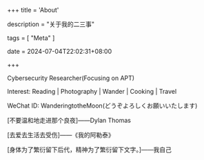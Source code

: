 +++
title = 'About'

description = "关于我的二三事"

tags = [ "Meta" ]

date = 2024-07-04T22:02:31+08:00

+++

Cybersecurity Researcher(Focusing on APT)

Interest: Reading | Photography | Wander | Cooking | Travel

WeChat ID: WanderingtotheMoon(どうぞよろしくお願いいたします)

[不要温和地走进那个良夜]——Dylan Thomas

[去爱去生活去受伤]——《我的阿勒泰》

[身体为了繁衍留下后代，精神为了繁衍留下文字。]——我自己

